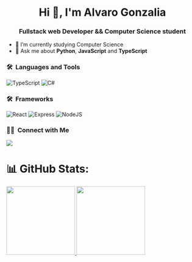 <h1 align="center">Hi 👋, I'm Alvaro Gonzalia</h1>
<h3 align="center">Fullstack web Developer && Computer Science student</h3>
	

- 🌱 I’m currently studying Computer Science
- 💬 Ask me about **Python**, **JavaScript** and **TypeScript**

### 🛠 &nbsp;Languages and Tools
![TypeScript](https://img.shields.io/badge/typescript-00599C?style=for-the-badge&logo=typescript&logoColor=lightblue)
![C#](https://img.shields.io/badge/C%23-00599C?style=for-the-badge&logo=.net&logoColor=white)
<br/>

### 🛠 &nbsp;Frameworks
![React](https://img.shields.io/badge/react-00599C?style=for-the-badge&logo=react&logoColor=white)
![Express](https://img.shields.io/badge/express-00599C?style=for-the-badge&logo=express&logoColor=white)
![NodeJS](https://img.shields.io/badge/nodejs-00599C?style=for-the-badge&logo=node.js&logoColor=green)


### 🤝🏻 &nbsp;Connect with Me
<p>
<a href="https://www.linkedin.com/in/alvaro-gonzal%C3%ADa/"><img src="https://img.shields.io/badge/-Alvaro Gonzalia-0077B5?style=flat&logo=Linkedin&logoColor=white"/></a>
  
</p>


# 📊 GitHub Stats:
<a href="https://github.com/gonzalia">
  <img height="180em" src="https://github-readme-stats-eight-theta.vercel.app/api?username=gonzalia&show_icons=true&theme=prussian&include_all_commits=true&count_private=true"/>
  <img height="180em" src="https://github-readme-stats-eight-theta.vercel.app/api/top-langs/?username=gonzalia&layout=compact&langs_count=8&theme=prussian"/>
</a>






